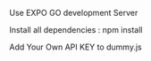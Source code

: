Use EXPO GO development Server

Install all dependencies : npm install

Add Your Own API KEY to dummy.js
